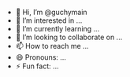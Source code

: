 - 👋 Hi, I’m @guchymain
- 👀 I’m interested in ...
- 🌱 I’m currently learning ...
- 💞️ I’m looking to collaborate on ...
- 📫 How to reach me ...
- 😄 Pronouns: ...
- ⚡ Fun fact: ...

<!---
guchymain/guchymain is a ✨ special ✨ repository because its `README.md` (this file) appears on your GitHub profile.
You can click the Preview link to take a look at your changes.
--->
